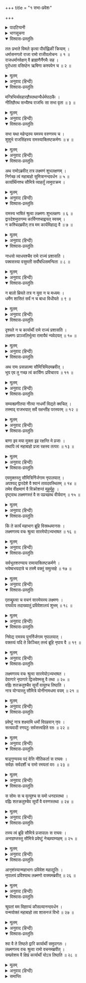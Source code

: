 +++
title = "१ सभा-प्रवेशः"

+++

<details><summary>पादटिप्पनी</summary>

* कुछ प्रतियोंमें यहाँ तीन सर्ग और मिलते हैं, जिनपर संस्कृत-टीकाकारोंकी व्याख्या न मिलनेसे इन्हें प्रक्षिप्त बताया गया है । इनमेंसे दो सर्ग उपयोगी होनेके कारण यहाँ अनुवादसहित दिये जा रहे हैं ।
</details>

<details><summary>भागसूचना</summary>

60. श्रीरामके द्वारपर कार्यार्थी कुत्तेका आगमन और श्रीरामका उसे दरबारमें लानेका आदेश
</details>

<details open><summary>विश्वास-प्रस्तुतिः</summary>

ततः प्रभाते विमले कृत्वा पौर्वाह्णिकीं क्रियाम् ।  
धर्मासनगतो राजा रामो राजीवलोचनः ॥ १ ॥  
राजधर्मानवेक्षन् वै ब्राह्मणैर्नैगमैः सह ।  
पुरोधसा वसिष्ठेन ऋषिणा कश्यपेन च ॥ २ ॥
</details>

<details><summary>मूलम्</summary>

ततः प्रभाते विमले कृत्वा पौर्वाह्णिकीं क्रियाम् ।  
धर्मासनगतो राजा रामो राजीवलोचनः ॥ १ ॥  
राजधर्मानवेक्षन् वै ब्राह्मणैर्नैगमैः सह ।  
पुरोधसा वसिष्ठेन ऋषिणा कश्यपेन च ॥ २ ॥
</details>

<details><summary>अनुवाद (हिन्दी)</summary>

तदनन्तर निर्मल प्रभातकालमें पूर्वाह्णकालोचित संध्या-वन्दन आदि नित्यकर्म करके कमलनयन राजा श्रीराम राजधर्मोंका पालन (प्रजाजनोंके विवादका निपटारा) करनेके लिये वेदवेत्ता ब्राह्मणों, पुरोहित वसिष्ठ तथा कश्यप मुनिके साथ राजसभामें उपस्थित हो धर्म (न्याय)-के आसनपर विराजमान हुए ॥ १-२ ॥
</details>

<details open><summary>विश्वास-प्रस्तुतिः</summary>

मन्त्रिभिर्व्यवहारज्ञैस्तथान्यैर्धर्मपाठकैः ।  
नीतिज्ञैरथ सभ्यैश्च राजभिः सा सभा वृता ॥ ३ ॥
</details>

<details><summary>मूलम्</summary>

मन्त्रिभिर्व्यवहारज्ञैस्तथान्यैर्धर्मपाठकैः ।  
नीतिज्ञैरथ सभ्यैश्च राजभिः सा सभा वृता ॥ ३ ॥
</details>

<details><summary>अनुवाद (हिन्दी)</summary>

वह सभा व्यवहारका ज्ञान रखनेवाले मन्त्रियों, धर्मशास्त्रोंका पाठ करनेवाले विद्वानों, नीतिज्ञों, राजाओं तथा अन्य सभासदोंसे भरी हुई थी ॥ ३ ॥
</details>

<details open><summary>विश्वास-प्रस्तुतिः</summary>

सभा यथा महेन्द्रस्य यमस्य वरुणस्य च ।  
शुशुभे राजसिंहस्य रामस्याक्लिष्टकर्मणः ॥ ४ ॥
</details>

<details><summary>मूलम्</summary>

सभा यथा महेन्द्रस्य यमस्य वरुणस्य च ।  
शुशुभे राजसिंहस्य रामस्याक्लिष्टकर्मणः ॥ ४ ॥
</details>

<details><summary>अनुवाद (हिन्दी)</summary>

अनायास ही महान् कर्म करनेवाले राजसिंह श्रीरामकी वह सभा इन्द्र, यम और वरुणकी सभाके समान शोभा पाती थी ॥ ४ ॥
</details>

<details open><summary>विश्वास-प्रस्तुतिः</summary>

अथ रामोऽब्रवीत् तत्र लक्ष्मणं शुभलक्षणम् ।  
निर्गच्छ त्वं महाबाहो सुमित्रानन्दवर्धन ॥ ५ ॥  
कार्यार्थिनश्च सौमित्रे व्याहर्तुं त्वमुपाक्रम ।
</details>

<details><summary>मूलम्</summary>

अथ रामोऽब्रवीत् तत्र लक्ष्मणं शुभलक्षणम् ।  
निर्गच्छ त्वं महाबाहो सुमित्रानन्दवर्धन ॥ ५ ॥  
कार्यार्थिनश्च सौमित्रे व्याहर्तुं त्वमुपाक्रम ।
</details>

<details><summary>अनुवाद (हिन्दी)</summary>

वहाँ बैठे हुए भगवान् श्रीरामने शुभलक्षणसम्पन्न लक्ष्मणसे कहा—‘माता सुमित्राका आनन्द बढ़ानेवाले महाबाहु वीर! तुम बाहर निकलो और देखो कि कौन-कौन-से कार्यार्थी उपस्थित हैं । सुमित्राकुमार! तुम उन कार्यार्थियोंको बारी-बारीसे बुलाना आरम्भ करो’ ॥ ५ १/२ ॥
</details>

<details open><summary>विश्वास-प्रस्तुतिः</summary>

रामस्य भाषितं श्रुत्वा लक्ष्मणः शुभलक्षणः ॥ ६ ॥  
द्वारदेशमुपागम्य कार्यिणश्चाह्वयत् स्वयम् ।  
न कश्चिदब्रवीत् तत्र मम कार्यमिहाद्य वै ॥ ७ ॥
</details>

<details><summary>मूलम्</summary>

रामस्य भाषितं श्रुत्वा लक्ष्मणः शुभलक्षणः ॥ ६ ॥  
द्वारदेशमुपागम्य कार्यिणश्चाह्वयत् स्वयम् ।  
न कश्चिदब्रवीत् तत्र मम कार्यमिहाद्य वै ॥ ७ ॥
</details>

<details><summary>अनुवाद (हिन्दी)</summary>

श्रीरामचन्द्रजीका यह आदेश सुनकर शुभलक्षण लक्ष्मणने द्वारदेशपर आकर स्वयं ही कार्यार्थियोंको पुकारा, परंतु कोई भी वहाँ यह न कह सका कि मुझे यहाँ कोई कार्य है ॥ ६-७ ॥
</details>

<details open><summary>विश्वास-प्रस्तुतिः</summary>

नाधयो व्याधयश्चैव रामे राज्यं प्रशासति ।  
पक्वसस्या वसुमती सर्वौषधिसमन्विता ॥ ८ ॥
</details>

<details><summary>मूलम्</summary>

नाधयो व्याधयश्चैव रामे राज्यं प्रशासति ।  
पक्वसस्या वसुमती सर्वौषधिसमन्विता ॥ ८ ॥
</details>

<details><summary>अनुवाद (हिन्दी)</summary>

श्रीरामके राज्य-शासन करते समय न तो कहीं किसीको शारीरिक रोग होते थे और न मानसिक चिन्ताएँ ही सताती थीं । पृथ्वीपर सब प्रकारकी ओषधियाँ (अन्न-फल आदि) उत्पन्न होती थीं और पकी हुई खेती शोभा पाती थी ॥ ८ ॥
</details>

<details open><summary>विश्वास-प्रस्तुतिः</summary>

न बालो म्रियते तत्र न युवा न च मध्यमः ।  
धर्मेण शासितं सर्वं न च बाधा विधीयते ॥ ९ ॥
</details>

<details><summary>मूलम्</summary>

न बालो म्रियते तत्र न युवा न च मध्यमः ।  
धर्मेण शासितं सर्वं न च बाधा विधीयते ॥ ९ ॥
</details>

<details><summary>अनुवाद (हिन्दी)</summary>

श्रीरामके राज्यमें न तो बालककी मृत्यु होती थी न युवककी और न मध्यम अवस्थाके पुरुषकी ही । सबका धर्मपूर्वक शासन होता था । किसीके सामने कभी कोई बाधा नहीं आती थी ॥ ९ ॥
</details>

<details open><summary>विश्वास-प्रस्तुतिः</summary>

दृश्यते न च कार्यार्थी रामे राज्यं प्रशासति ।  
लक्ष्मणः प्राञ्जलिर्भूत्वा रामायैवं न्यवेदयत् ॥ १० ॥
</details>

<details><summary>मूलम्</summary>

दृश्यते न च कार्यार्थी रामे राज्यं प्रशासति ।  
लक्ष्मणः प्राञ्जलिर्भूत्वा रामायैवं न्यवेदयत् ॥ १० ॥
</details>

<details><summary>अनुवाद (हिन्दी)</summary>

श्रीरामके राज्य-शासनकालमें कभी कोई कार्यार्थी (अभियोग लेकर आनेवाला पुरुष) दिखायी नहीं देता था । लक्ष्मणने हाथ जोड़कर श्रीरामचन्द्रजीको राज्यकी ऐसी स्थिति बतायी ॥ १० ॥
</details>

<details open><summary>विश्वास-प्रस्तुतिः</summary>

अथ रामः प्रसन्नात्मा सौमित्रिमिदमब्रवीत् ।  
भूय एव तु गच्छ त्वं कार्यिणः प्रविचारय ॥ ११ ॥
</details>

<details><summary>मूलम्</summary>

अथ रामः प्रसन्नात्मा सौमित्रिमिदमब्रवीत् ।  
भूय एव तु गच्छ त्वं कार्यिणः प्रविचारय ॥ ११ ॥
</details>

<details><summary>अनुवाद (हिन्दी)</summary>

तदनन्तर प्रसन्नचित्त हुए श्रीरामने सुमित्राकुमारसे पुनः इस प्रकार कहा—‘लक्ष्मण! तुम फिर जाओ और कार्यार्थी पुरुषोंका पता लगाओ ॥ ११ ॥
</details>

<details open><summary>विश्वास-प्रस्तुतिः</summary>

सम्यक्प्रणीतया नीत्या नाधर्मो विद्यते क्वचित् ।  
तस्माद् राजभयात् सर्वे रक्षन्तीह परस्परम् ॥ १२ ॥
</details>

<details><summary>मूलम्</summary>

सम्यक्प्रणीतया नीत्या नाधर्मो विद्यते क्वचित् ।  
तस्माद् राजभयात् सर्वे रक्षन्तीह परस्परम् ॥ १२ ॥
</details>

<details><summary>अनुवाद (हिन्दी)</summary>

‘भलीभाँति उत्तम नीतिका प्रयोग करनेसे राज्यमें कहीं अधर्म नहीं रह जाता है । अतः सभी लोग राजाके भयसे यहाँ एक-दूसरेकी रक्षा करते हैं ॥ १२ ॥
</details>

<details open><summary>विश्वास-प्रस्तुतिः</summary>

बाणा इव मया मुक्ता इह रक्षन्ति मे प्रजाः ।  
तथापि त्वं महाबाहो प्रजा रक्षस्व तत्परः ॥ १३ ॥
</details>

<details><summary>मूलम्</summary>

बाणा इव मया मुक्ता इह रक्षन्ति मे प्रजाः ।  
तथापि त्वं महाबाहो प्रजा रक्षस्व तत्परः ॥ १३ ॥
</details>

<details><summary>अनुवाद (हिन्दी)</summary>

‘यद्यपि राजकर्मचारी मेरे छोड़े हुए बाणोंके समान यहाँ प्रजाकी रक्षा करते हैं, तथापि महाबाहो! तुम स्वयं भी तत्पर रहकर प्रजाका पालन किया करो’ ॥ १३ ॥
</details>

<details open><summary>विश्वास-प्रस्तुतिः</summary>

एवमुक्तस्तु सौमित्रिर्निर्जगाम नृपालयात् ।  
अपश्यद् द्वारदेशे वै श्वानं तावदवस्थितम् ॥ १४ ॥  
तमेव वीक्षमाणं वै विक्रोशन्तं मुहुर्मुहुः ।  
दृष्ट्वाथ लक्ष्मणस्तं वै स पप्रच्छाथ वीर्यवान् ॥ १५ ॥
</details>

<details><summary>मूलम्</summary>

एवमुक्तस्तु सौमित्रिर्निर्जगाम नृपालयात् ।  
अपश्यद् द्वारदेशे वै श्वानं तावदवस्थितम् ॥ १४ ॥  
तमेव वीक्षमाणं वै विक्रोशन्तं मुहुर्मुहुः ।  
दृष्ट्वाथ लक्ष्मणस्तं वै स पप्रच्छाथ वीर्यवान् ॥ १५ ॥
</details>

<details><summary>अनुवाद (हिन्दी)</summary>

श्रीरामके ऐसा कहनेपर सुमित्राकुमार लक्ष्मण राजभवनसे बाहर निकले । बाहर आकर उन्होंने देखा, द्वारपर एक कुत्ता खड़ा है, जो उन्हींकी ओर देखता हुआ बारंबार भूँक रहा है । उसे इस प्रकार देखकर पराक्रमी लक्ष्मणने उससे पूछा— ॥ १४-१५ ॥
</details>

<details open><summary>विश्वास-प्रस्तुतिः</summary>

किं ते कार्यं महाभाग ब्रूहि विस्रब्धमानसः ।  
लक्ष्मणस्य वचः श्रुत्वा सारमेयोऽभ्यभाषत ॥ १६ ॥
</details>

<details><summary>मूलम्</summary>

किं ते कार्यं महाभाग ब्रूहि विस्रब्धमानसः ।  
लक्ष्मणस्य वचः श्रुत्वा सारमेयोऽभ्यभाषत ॥ १६ ॥
</details>

<details><summary>अनुवाद (हिन्दी)</summary>

‘महाभाग! तुम निर्भय होकर बताओ, तुम्हारा क्या काम है?’ लक्ष्मणका यह वचन सुनकर कुत्तेने कहा— ॥ १६ ॥
</details>

<details open><summary>विश्वास-प्रस्तुतिः</summary>

सर्वभूतशरण्याय रामायाक्लिष्टकर्मणे ।  
भयेष्वभयदात्रे च तस्मै वक्तुं समुत्सहे ॥ १७ ॥
</details>

<details><summary>मूलम्</summary>

सर्वभूतशरण्याय रामायाक्लिष्टकर्मणे ।  
भयेष्वभयदात्रे च तस्मै वक्तुं समुत्सहे ॥ १७ ॥
</details>

<details><summary>अनुवाद (हिन्दी)</summary>

‘जो समस्त भूतोंको शरण देनेवाले और क्लेशरहित कर्म करनेवाले हैं, जो भयके अवसरोंपर भी अभय देते हैं, उन भगवान् श्रीरामके समक्ष ही मैं अपना काम बता सकता हूँ’ ॥ १७ ॥
</details>

<details open><summary>विश्वास-प्रस्तुतिः</summary>

एतच्छ्रुत्वा च वचनं सारमेयस्य लक्ष्मणः ।  
राघवाय तदाख्यातुं प्रविवेशालयं शुभम् ॥ १८ ॥
</details>

<details><summary>मूलम्</summary>

एतच्छ्रुत्वा च वचनं सारमेयस्य लक्ष्मणः ।  
राघवाय तदाख्यातुं प्रविवेशालयं शुभम् ॥ १८ ॥
</details>

<details><summary>अनुवाद (हिन्दी)</summary>

कुत्तेका यह कथन सुनकर लक्ष्मणने श्रीरघुनाथजीको इसकी सूचना देनेके लिये सुन्दर राजभवनमें प्रवेश किया ॥
</details>

<details open><summary>विश्वास-प्रस्तुतिः</summary>

निवेद्य रामस्य पुनर्निर्जगाम नृपालयात् ।  
वक्तव्यं यदि ते किञ्चित् तत्त्वं ब्रूहि नृपाय वै ॥ १९ ॥
</details>

<details><summary>मूलम्</summary>

निवेद्य रामस्य पुनर्निर्जगाम नृपालयात् ।  
वक्तव्यं यदि ते किञ्चित् तत्त्वं ब्रूहि नृपाय वै ॥ १९ ॥
</details>

<details><summary>अनुवाद (हिन्दी)</summary>

श्रीरामको उसकी बात बताकर लक्ष्मण पुनः राजभवनसे बाहर निकल आये और उससे बोले—‘यदि तुम्हें कुछ कहना है तो चलकर राजासे ही कहो’ ॥ १९ ॥
</details>

<details open><summary>विश्वास-प्रस्तुतिः</summary>

लक्ष्मणस्य वचः श्रुत्वा सारमेयोऽभ्यभाषत ।  
देवागारे नृपागारे द्विजवेश्मसु वै तथा ॥ २० ॥  
वह्निः शतक्रतुश्चैव सूर्यो वायुश्च तिष्ठति ।  
नात्र योग्यास्तु सौमित्रे योनीनामधमा वयम् ॥ २१ ॥
</details>

<details><summary>मूलम्</summary>

लक्ष्मणस्य वचः श्रुत्वा सारमेयोऽभ्यभाषत ।  
देवागारे नृपागारे द्विजवेश्मसु वै तथा ॥ २० ॥  
वह्निः शतक्रतुश्चैव सूर्यो वायुश्च तिष्ठति ।  
नात्र योग्यास्तु सौमित्रे योनीनामधमा वयम् ॥ २१ ॥
</details>

<details><summary>अनुवाद (हिन्दी)</summary>

लक्ष्मणकी वह बात सुनकर कुत्ता बोला—‘सुमित्रानन्दन! देवालयमें, राजभवनमें तथा ब्राह्मणके घरोंमें अग्नि, इन्द्र, सूर्य और वायुदेवता सदा स्थित रहते हैं; अतः हम अधमयोनिके जीव स्वेच्छासे वहाँ जानेके योग्य नहीं हैं ॥ २०-२१ ॥
</details>

<details open><summary>विश्वास-प्रस्तुतिः</summary>

प्रवेष्टुं नात्र शक्ष्यामि धर्मो विग्रहवान् नृपः ।  
सत्यवादी रणपटुः सर्वसत्त्वहिते रतः ॥ २२ ॥
</details>

<details><summary>मूलम्</summary>

प्रवेष्टुं नात्र शक्ष्यामि धर्मो विग्रहवान् नृपः ।  
सत्यवादी रणपटुः सर्वसत्त्वहिते रतः ॥ २२ ॥
</details>

<details><summary>अनुवाद (हिन्दी)</summary>

‘मैं इस राजभवनमें प्रवेश नहीं कर सकूँगा; क्योंकि राजा श्रीराम धर्मके मूर्तिमान् स्वरूप हैं । वे सत्यवादी, संग्रामकुशल और समस्त प्राणियोंके हितमें तत्पर रहनेवाले हैं ॥ २२ ॥
</details>

<details open><summary>विश्वास-प्रस्तुतिः</summary>

षाड्गुण्यस्य पदं वेत्ति नीतिकर्ता स राघवः ।  
सर्वज्ञः सर्वदर्शी च रामो रमयतां वरः ॥ २३ ॥
</details>

<details><summary>मूलम्</summary>

षाड्गुण्यस्य पदं वेत्ति नीतिकर्ता स राघवः ।  
सर्वज्ञः सर्वदर्शी च रामो रमयतां वरः ॥ २३ ॥
</details>

<details><summary>अनुवाद (हिन्दी)</summary>

‘वे संधि-विग्रह आदि छहों गुणोंके प्रयोगके अवसरोंको जानते हैं । श्रीरघुनाथजी न्याय करनेवाले हैं । वे सर्वज्ञ और सर्वदर्शी हैं । श्रीराम दूसरोंके मनको रमानेवाले पुरुषोंमें श्रेष्ठ हैं ॥ २३ ॥
</details>

<details open><summary>विश्वास-प्रस्तुतिः</summary>

स सोमः स च मृत्युश्च स यमो धनदस्तथा ।  
वह्निः शतक्रतुश्चैव सूर्यो वै वरुणस्तथा ॥ २४ ॥
</details>

<details><summary>मूलम्</summary>

स सोमः स च मृत्युश्च स यमो धनदस्तथा ।  
वह्निः शतक्रतुश्चैव सूर्यो वै वरुणस्तथा ॥ २४ ॥
</details>

<details><summary>अनुवाद (हिन्दी)</summary>

‘वे ही चन्द्रमा हैं, वे ही मृत्यु हैं, वे ही यम, कुबेर, अग्नि, इन्द्र, सूर्य और वरुण हैं ॥ २४ ॥
</details>

<details open><summary>विश्वास-प्रस्तुतिः</summary>

तस्य त्वं ब्रूहि सौमित्रे प्रजापालः स राघवः ।  
अनाज्ञप्तस्तु सौमित्रे प्रवेष्टुं नेच्छयाम्यहम् ॥ २५ ॥
</details>

<details><summary>मूलम्</summary>

तस्य त्वं ब्रूहि सौमित्रे प्रजापालः स राघवः ।  
अनाज्ञप्तस्तु सौमित्रे प्रवेष्टुं नेच्छयाम्यहम् ॥ २५ ॥
</details>

<details><summary>अनुवाद (हिन्दी)</summary>

‘सुमित्रानन्दन! श्रीरघुनाथजी प्रजापालक हैं । आप उनसे कहिये । मैं उनकी आज्ञा प्राप्त किये बिना इस भवनमें प्रवेश करना नहीं चाहता’ ॥ २५ ॥
</details>

<details open><summary>विश्वास-प्रस्तुतिः</summary>

आनृशंस्यान्महाभागः प्रविवेश महाद्युतिः ।  
नृपालयं प्रविश्याथ लक्ष्मणो वाक्यमब्रवीत् ॥ २६ ॥
</details>

<details><summary>मूलम्</summary>

आनृशंस्यान्महाभागः प्रविवेश महाद्युतिः ।  
नृपालयं प्रविश्याथ लक्ष्मणो वाक्यमब्रवीत् ॥ २६ ॥
</details>

<details><summary>अनुवाद (हिन्दी)</summary>

यह सुनकर महातेजस्वी महाभाग लक्ष्मणने दयावश राजभवनमें प्रवेश करके कहा— ॥ २६ ॥
</details>

<details open><summary>विश्वास-प्रस्तुतिः</summary>

श्रूयतां मम विज्ञाप्यं कौसल्यानन्दवर्धन ।  
यन्मयोक्तं महाबाहो तव शासनजं विभो ॥ २७ ॥
</details>

<details><summary>मूलम्</summary>

श्रूयतां मम विज्ञाप्यं कौसल्यानन्दवर्धन ।  
यन्मयोक्तं महाबाहो तव शासनजं विभो ॥ २७ ॥
</details>

<details><summary>अनुवाद (हिन्दी)</summary>

‘कौसल्याका आनन्द बढ़ानेवाले महाबाहु श्रीरघुनाथजी! मेरा यह निवेदन सुनिये । आपने जो आदेश दिया था, उसके अनुसार मैंने बाहर जाकर कार्यार्थीको पुकारा ॥ २७ ॥
</details>

<details open><summary>विश्वास-प्रस्तुतिः</summary>

श्वा वै ते तिष्ठते द्वारि कार्यार्थी समुपागतः ।  
लक्ष्मणस्य वचः श्रुत्वा रामो वचनमब्रवीत् ।  
सम्प्रवेशय वै क्षिप्रं कार्यार्थी योऽत्र तिष्ठति ॥ २८ ॥
</details>

<details><summary>मूलम्</summary>

श्वा वै ते तिष्ठते द्वारि कार्यार्थी समुपागतः ।  
लक्ष्मणस्य वचः श्रुत्वा रामो वचनमब्रवीत् ।  
सम्प्रवेशय वै क्षिप्रं कार्यार्थी योऽत्र तिष्ठति ॥ २८ ॥
</details>

<details><summary>अनुवाद (हिन्दी)</summary>

‘इस समय आपके द्वारपर एक कुत्ता खड़ा है, जो कार्यार्थी होकर आया है ।’ लक्ष्मणकी यह बात सुनकर श्रीरामने कहा—‘यहाँ जो भी कार्यार्थी होकर खड़ा है, उसे शीघ्र इस सभाके भीतर ले आओ’ ॥ २८ ॥
</details>

<details><summary>समाप्तिः</summary>

इत्यार्षे श्रीमद्रामायणे वाल्मीकीये आदिकाव्ये उत्तरकाण्डे प्रक्षिप्तः सर्गः ॥ १ ॥  
इस प्रकार श्रीवाल्मीकिनिर्मित आर्षरामायण आदिकाव्यके उत्तरकाण्डमें प्रक्षिप्त सर्ग पूरा हुआ ॥ १ ॥
</details>

